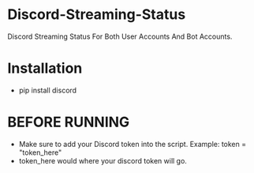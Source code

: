 # Discord-Streaming-Status
Discord Streaming Status For Both User Accounts And Bot Accounts.

# Installation 
- pip install discord

# BEFORE RUNNING
- Make sure to add your Discord token into the script. Example: token = "token_here"
- token_here would where your discord token will go.
